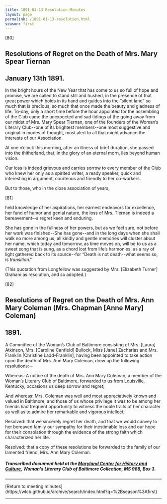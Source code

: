 ```yaml
---
title: 1891-01-13 Resolution Minutes
layout: page
permalink: /1891-01-13-resolution.html
season: first
---
```


<style>
    #maincontent{
        font-size:1.4em;
    }
</style>
[80]

## Resolutions of Regret on the Death of Mrs. Mary Spear Tiernan
## January 13th 1891.

In the bright hours of the New Year that has come to us so full of hope and promise, we are called to stand still and hushed, in the presence of that great power which holds in its hand and guides into the “silent land” so much that is precious, so much that once made the beauty and gladness of life. To-day, only a short time before the hour appointed for the assembling of the Club came the unexpected and sad tidings of the going away from our midst of Mrs. Mary Spear Tiernan, one of the founders of the Woman’s Literary Club--one of its brightest members--one most suggestive and original in modes of thought, most alert to all that might advance the interests of our Association.

At one o’clock this morning, after an illness of brief duration, she passed into the thitherland, that, in the glory of an eternal morn, lies beyond human vision.

Our loss is indeed grievous and carries sorrow to every member of the Club who knew her only as a spirited writer, a ready speaker, quick and interesting in argument, courteous and friendly to her co-workers.

But to those, who in the close association of years,

[81]

held knowledge of her aspirations, her earnest endeavors for excellence, her fund of humor and genial nature, the loss of Mrs. Tiernan is indeed a bereavement--a regret keen and enduring.

She has gone in the fullness of her powers, but as we feel sure, not before her work was finished--She has gone--and in the long days when she shall walk no more among us, all kindly and gentle memories will cluster about her name, which today and tomorrow, as time moves on, will be to us as a sweet song that is sung, as a chord lost from life’s harmonies, as a ray of light gathered back to its source--for “Death is not death--what seems so, is _transition_."

(This quotation from Longfellow was suggested by Mrs. [Elizabeth Turner] Graham as resolution, and so adopted.)

[82]

## Resolutions of Regret on the Death of Mrs. Ann Mary Coleman (Mrs. Chapman [Anne Mary] Coleman)
## 1891.

A Committee of the Woman’s Club of Baltimore consisting of Mrs. [Laura] Atkinson, Mrs. [Caroline Canfield] Bullock, Miss [Jane] Zacharias and Mrs. Franklin [Christine Ladd-Franklin], having been appointed to take action upon the death of Mrs. Ann Mary Coleman, drew up the following resolutions:--

Whereas: A notice of the death of Mrs. Ann Mary Coleman, a member of the Woman’s Literary Club of Baltimore, forwarded to us from Louisville, Kentucky, occasions us deep sorrow and regret;

And whereas: Mrs. Coleman was well and most appreciatively known and valued in Baltimore, and those of us whose privilege it was to be among her friends had frequent opportunity to witness the noble traits of her character as well as to admire her remarkable and vigorous intellect;

Resolved: that we sincerely regret her death, and that we would convey to her bereaved family our sympathy for their inestimable loss and our hope for their consolation through the evidence of the strong faith which characterized her life.

Resolved: that a copy of these resolutions be forwarded to the family of our lamented friend, Mrs. Ann Mary Coleman.

##### Transcribed document held at the [Maryland Center for History and Culture](http://mdhs.org/), Woman's Literary Club of Baltimore Collection, MS 988, Box 3. 

<hr>
[Return to meeting minutes](https://wlcb.github.io/archive/search/index.html?q=%2Bseason%3Afirst)
<hr>